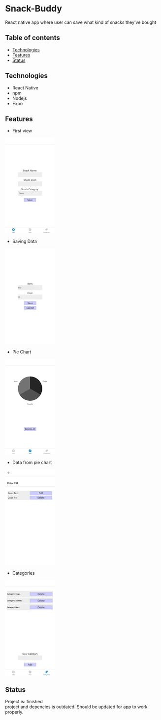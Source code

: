 # Snack-Buddy

React native app where user can save what kind of snacks they've bought

## Table of contents

* [Technologies](#technologies)
* [Features](#features)
* [Status](#status)

## Technologies

* React Native
* npm
* Nodejs
* Expo

## Features

* First view

![First view](https://github.com/Sakkendalen/Snack-Buddy/blob/master/images/1.png)

* Saving Data

![Saving Data](https://github.com/Sakkendalen/Snack-Buddy/blob/master/images/1.2.png)

* Pie Chart

![Pie Chart](https://github.com/Sakkendalen/Snack-Buddy/blob/master/images/2.png)

* Data from pie chart

![Data from pie chart](https://github.com/Sakkendalen/Snack-Buddy/blob/master/images/3.png)

* Categories

![Categories](https://github.com/Sakkendalen/Snack-Buddy/blob/master/images/4.png)

## Status
Project is: finished <br />
project and depencies is outdated. Should be updated for app to work properly.



